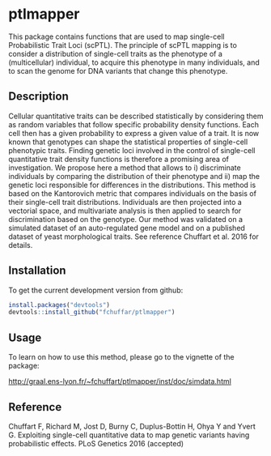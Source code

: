 # ptlmapper
This package contains functions that are used to map single-cell Probabilistic Trait Loci (scPTL). The principle of scPTL mapping is to consider a distribution of single-cell traits as the phenotype of a (multicellular) individual, to acquire this phenotype in many individuals, and to scan the genome for DNA variants that change this phenotype.

## Description

Cellular quantitative traits can be described statistically by considering them as random variables that follow specific probability density functions. Each cell then has a given probability to express a given value of a trait. It is now known that genotypes can shape the statistical properties of single-cell phenotypic traits. Finding genetic loci involved in the control of single-cell quantitative trait density functions is therefore a promising area of investigation. We propose here a method that allows to i) discriminate individuals by comparing the distribution of their phenotype and ii) map the genetic loci responsible for differences in the distributions. This method is based on the Kantorovich metric that compares individuals on the basis of their single-cell trait distributions. Individuals are then projected into a vectorial space, and multivariate analysis is then applied to search for discrimination based on the genotype. Our method was validated on a simulated dataset of an auto-regulated gene model and on a published dataset of yeast morphological traits. See reference Chuffart et al. 2016 for details.
  
## Installation

To get the current development version from github:

```R
install.packages("devtools")
devtools::install_github("fchuffar/ptlmapper")
```

## Usage

To learn on how to use this method, please go to the vignette of the package: 

http://graal.ens-lyon.fr/~fchuffart/ptlmapper/inst/doc/simdata.html


## Reference

Chuffart F, Richard M, Jost D, Burny C, Duplus-Bottin H, Ohya Y and Yvert G. Exploiting single-cell quantitative data to map genetic variants having probabilistic effects. PLoS Genetics 2016 (accepted)